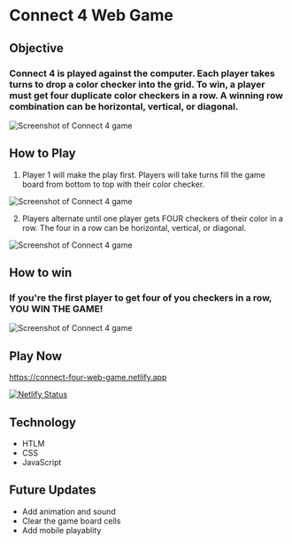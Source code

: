 # Connect 4 Web Game

## Objective

### Connect 4 is played against the computer. Each player takes turns to drop a color checker into the grid. To win, a player must get four duplicate color checkers in a row. A winning row combination can be horizontal, vertical, or diagonal.

![Screenshot of Connect 4 game](https://i.imgur.com/xkTURE7.png)

## How to Play

1. Player 1 will make the play first. Players will take turns fill the game board from bottom to top with their color checker.

![Screenshot of Connect 4 game](https://i.imgur.com/SWjjsha.png)

2. Players alternate until one player gets FOUR checkers of their color in a row. The four in a row can be horizontal, vertical, or diagonal.

![Screenshot of Connect 4 game](https://i.imgur.com/ZBEiQ0J.png)

## How to win

### If you're the first player to get four of you checkers in a row, YOU WIN THE GAME!

![Screenshot of Connect 4 game](https://i.imgur.com/U1Ske4t.png)

## Play Now

https://connect-four-web-game.netlify.app

[![Netlify Status](https://api.netlify.com/api/v1/badges/9f44daa8-7a4f-40f0-b217-1cb221d46c7d/deploy-status)](https://app.netlify.com/sites/connect-four-web-game/deploys)

## Technology

* HTLM
* CSS
* JavaScript

## Future Updates

* Add animation and sound
* Clear the game board cells
* Add mobile playablity
